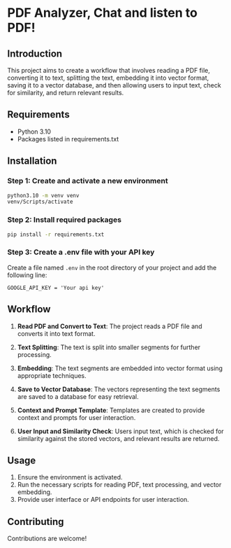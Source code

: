 # PDF Analyzer, Chat and listen to PDF!

## Introduction

This project aims to create a workflow that involves reading a PDF file, converting it to text, splitting the text, embedding it into vector format, saving it to a vector database, and then allowing users to input text, check for similarity, and return relevant results. 

## Requirements

- Python 3.10
- Packages listed in requirements.txt

## Installation

### Step 1: Create and activate a new environment

```bash
python3.10 -m venv venv
venv/Scripts/activate
```

### Step 2: Install required packages

```bash
pip install -r requirements.txt
```

### Step 3: Create a .env file with your API key

Create a file named `.env` in the root directory of your project and add the following line:

```
GOOGLE_API_KEY = 'Your api key'
```

## Workflow

1. **Read PDF and Convert to Text**: The project reads a PDF file and converts it into text format.
   
2. **Text Splitting**: The text is split into smaller segments for further processing.

3. **Embedding**: The text segments are embedded into vector format using appropriate techniques.

4. **Save to Vector Database**: The vectors representing the text segments are saved to a database for easy retrieval.

5. **Context and Prompt Template**: Templates are created to provide context and prompts for user interaction.

6. **User Input and Similarity Check**: Users input text, which is checked for similarity against the stored vectors, and relevant results are returned.

## Usage

1. Ensure the environment is activated.
2. Run the necessary scripts for reading PDF, text processing, and vector embedding.
3. Provide user interface or API endpoints for user interaction.

## Contributing

Contributions are welcome!
